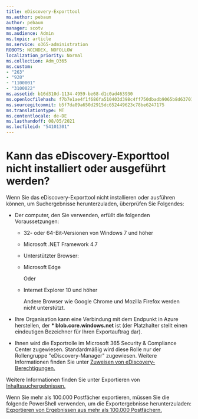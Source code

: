 ```yaml
---
title: eDiscovery-Exporttool
ms.author: pebaum
author: pebaum
manager: scotv
ms.audience: Admin
ms.topic: article
ms.service: o365-administration
ROBOTS: NOINDEX, NOFOLLOW
localization_priority: Normal
ms.collection: Adm_O365
ms.custom:
- "263"
- "928"
- "1100001"
- "3100022"
ms.assetid: b16d310d-1134-4959-be68-d1c0ad463930
ms.openlocfilehash: f7b7e1ae4f1f686fa510403d398c4ff750dbadb9065b8d63701a927eeac52d9b
ms.sourcegitcommit: b5f7da89a650d2915dc652449623c78be6247175
ms.translationtype: MT
ms.contentlocale: de-DE
ms.lasthandoff: 08/05/2021
ms.locfileid: "54101301"
---
```

# <a name="cant-install-or-run-the-ediscovery-export-tool"></a>Kann das eDiscovery-Exporttool nicht installiert oder ausgeführt werden?

Wenn Sie das eDiscovery-Exporttool nicht installieren oder ausführen können, um Suchergebnisse herunterzuladen, überprüfen Sie Folgendes:
  
- Der computer, den Sie verwenden, erfüllt die folgenden Voraussetzungen:

  - 32- oder 64-Bit-Versionen von Windows 7 und höher

  - Microsoft .NET Framework 4.7

  - Unterstützter Browser:

  - Microsoft Edge

    Oder

  - Internet Explorer 10 und höher

    Andere Browser wie Google Chrome und Mozilla Firefox werden nicht unterstützt.

- Ihre Organisation kann eine Verbindung mit dem Endpunkt in Azure herstellen, der **\* blob.core.windows.net** ist (der Platzhalter stellt einen eindeutigen Bezeichner für Ihren Exportauftrag dar).

- Ihnen wird die Exportrolle im Microsoft 365 Security &amp; Compliance Center zugewiesen. Standardmäßig wird diese Rolle nur der Rollengruppe "eDiscovery-Manager" zugewiesen. Weitere Informationen finden Sie unter [Zuweisen von eDiscovery-Berechtigungen.](https://docs.microsoft.com/microsoft-365/compliance/assign-ediscovery-permissions)

Weitere Informationen finden Sie unter Exportieren von [Inhaltssuchergebnissen.](https://docs.microsoft.com/microsoft-365/compliance/export-search-results)

Wenn Sie mehr als 100.000 Postfächer exportieren, müssen Sie die folgende PowerShell verwenden, um die Exportergebnisse herunterzuladen: [Exportieren von Ergebnissen aus mehr als 100.000 Postfächern.](https://docs.microsoft.com/microsoft-365/compliance/export-search-results?view=o365-worldwide%23exporting-results-from-more-than-100000-mailboxes)